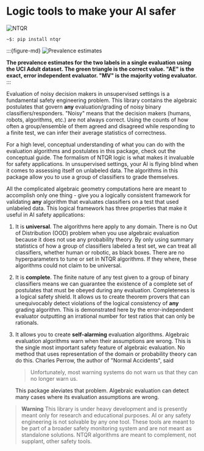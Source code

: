 # Logic tools to make your AI safer

![NTQR](./img/NTQRpt24.png)

```console
~$: pip install ntqr
```

:::{figure-md}
![Prevalence estimates](./img/uciAdultEvalPrevalenceGauges.png)

**The prevalence estimates for the two labels in
    a single evaluation using the UCI Adult dataset. The green
    triangle is the correct value. "AE" is the exact, error
    independent evaluator. "MV" is the majority voting
    evaluator.**
:::


Evaluation of noisy decision makers in unsupervised settings is a fundamental
safety engineering problem. This library contains the algebraic postulates that
govern **any** evaluation/grading of noisy binary classifiers/responders.
"Noisy" means that the decision makers (humans, robots, algorithms, etc.) are
not always correct. Using the counts of how often a group/ensemble of them
agreed and disagreed while responding to a finite test, we can infer their
average statistics of correctness.

For a high level, conceptual understanding of what you can do with the
evaluation algorithms and postulates in this package, check out the conceptual
guide. The formalism of NTQR logic is what makes it invaluable for safety
applications. In unsupervised settings, your AI is flying blind when it comes
to assessing itself on unlabeled data. The algorithms in this package allow
you to use a group of classifiers to grade themselves.

All the complicated algebraic geometry computations here are meant to
accomplish only one thing - give you a logically consistent framework for
validating **any** algorithm that evaluates classifiers on a test that used
unlabeled data. This logical framework has three properties that make it
useful in AI safety applications:

1. It is **universal**. The algorithms here apply to any domain. There is no
   Out of Distribution (OOD) problem when you use algebraic evaluation because
   it does not use any probability theory. By only using summary statistics of
   how a group of classifiers labeled a test set, we can treat all classifiers,
   whether human or robotic, as black boxes. There are no hyperparameters
   to tune or set in NTQR algorithms. If they where, these algorithms could
   not claim to be universal.

2. It is **complete**. The finite nature of any test given to a group of
   binary classifiers means we can guarantee the existence of a complete
   set of postulates that must be obeyed during any evaluation. Completeness
   is a logical safety shield. It allows us to create theorem provers that
   can unequivocably detect violations of the logical consistency of **any**
   grading algorithm. This is demonstrated here by the error-independent
   evaluator outputting an irrational number for test ratios that can only
   be rationals.

3. It allows you to create **self-alarming** evaluation algorithms.
   Algebraic evaluation algorithms warn when their assumptions are wrong. This
   is the single most important safety feature of algebraic evaluation.
   No method that uses representation of the domain or probability theory
   can do this. Charles Perrow, the author of "Normal Accidents", said

     > Unfortunately, most warning systems do not warn us that
     > they can no longer warn us.

   This package aleviates that problem. Algebraic evaluation can detect many
   cases where its evaluation assumptions are wrong.

>**Warning**
This library is under heavy development and is presently meant only
for research and educational purposes. AI or any safety engineering is
not solvable by any one tool. These tools are meant to be part of a broader
safety monitoring system and are not meant as standalone solutions.
NTQR algorithms are meant to complement, not supplant, other safety tools.

